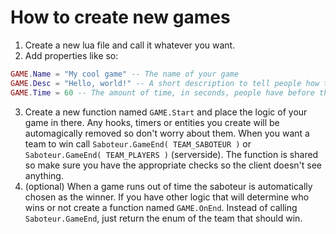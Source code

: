 # How to create new games
1. Create a new lua file and call it whatever you want.
2. Add properties like so: 
```lua
GAME.Name = "My cool game" -- The name of your game
GAME.Desc = "Hello, world!" -- A short description to tell people how to play it
GAME.Time = 60 -- The amount of time, in seconds, people have before the game ends
``` 
3. Create a new function named `GAME.Start` and place the logic of your game in there. Any hooks, timers or entities you create will be automagically removed so don't worry about them. When you want a team to win call `Saboteur.GameEnd( TEAM_SABOTEUR )` or `Saboteur.GameEnd( TEAM_PLAYERS )` (serverside). The function is shared so make sure you have the appropriate checks so the client doesn't see anything.
4. (optional) When a game runs out of time the saboteur is automatically chosen as the winner. If you have other logic that will determine who wins or not create a function named `GAME.OnEnd`. Instead of calling `Saboteur.GameEnd`, just return the enum of the team that should win.